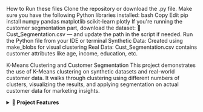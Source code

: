How to Run these files 
Clone the repository or download the .py file.
Make sure you have the following Python libraries installed:
bash
Copy
Edit
pip install numpy pandas matplotlib scikit-learn plotly
If you're running the customer segmentation part, download the dataset:
📄 Cust_Segmentation.csv — and update the path in the script if needed.
Run the Python file from your IDE or terminal
Synthetic Data: Created using make_blobs for visual clustering
Real Data: Cust_Segmentation.csv contains customer attributes like age, income, education, etc.

K-Means Clustering and Customer Segmentation
This project demonstrates the use of K-Means clustering on synthetic datasets and real-world customer data. It walks through clustering using different numbers of clusters, visualizing the results, and applying segmentation on actual customer data for marketing insights.

<details> <summary><strong>📁 Project Features</strong></summary>
Create and visualize synthetic data using make_blobs.

Apply K-Means clustering with different k values.

Visualize clusters using matplotlib and plotly (including 3D plots).

Real-world customer segmentation using a CSV dataset.

Second project Logistic Regression: One-vs-All vs One-vs-One
This project demonstrates a comparison between One-vs-All (OvA) and One-vs-One (OvO) strategies for multiclass classification using Logistic Regression.

Dataset
The dataset used is teleCust1000t.csv, which contains customer attributes and a categorical target custcat representing customer categories.

 Workflow
Preprocessing steps:

Standardization of continuous features

One-hot encoding of categorical features

Encoding of the target variable

Train-test split (80/20) with stratification

Two Logistic Regression models:

OvA (One-vs-Rest): Using LogisticRegression(multi_class='ovr')

OvO (One-vs-One): Using OneVsOneClassifier(LogisticRegression())

 Evaluation
The models are evaluated based on accuracy score. You’ll see printed accuracy results comparing both strategies after running the script.

  Third project CO₂ Emissions Prediction Using Multiple Linear Regression
This project analyzes and predicts CO₂ emissions using vehicle data, applying Multiple Linear Regression to explore the relationship between emissions and engine features.

 Dataset
The dataset FuelConsumptionCo2.csv contains car attributes such as engine size, number of cylinders, fuel consumption (city, highway, and combined), and CO₂ emissions.

Features Used
ENGINESIZE

CYLINDERS

FUELCONSUMPTION_COMB

FUELCONSUMPTION_CITY

FUELCONSUMPTION_HWY

Workflow
Exploratory Data Analysis (EDA):

Scatter plots to visualize relationships between:

Engine size and CO₂ emissions

Cylinders and CO₂ emissions

Fuel consumption (city, highway, combined) and CO₂ emissions

Data Splitting:

80/20 train-test split using a random mask

Model Training:

First regression model trained on:

ENGINESIZE, CYLINDERS, FUELCONSUMPTION_COMB

Second regression model trained on:

ENGINESIZE, CYLINDERS, FUELCONSUMPTION_CITY, FUELCONSUMPTION_HWY

Evaluation:

Coefficients of the linear model

Residual Sum of Squares (mean squared error)

Variance Score (R²)

Output
The model outputs:

Regression coefficients

Prediction performance on test data

Goodness of fit measured by R²

Principal Component Analysis (PCA) with Python (project nuber 4)
This project demonstrates how to use Principal Component Analysis (PCA) for dimensionality reduction and visualization using Python. It includes both synthetic and real-world datasets for better understanding of PCA's applications.

Features:
Bivariate Normal Distribution Visualization:
Generates a dataset with two features and visualizes the data in a scatter plot, showcasing the relationship between the features.

PCA on Synthetic Data:
Applies PCA to the generated data to reduce the dimensionality and projects the data onto the principal components. The projections are visualized to understand how PCA works with real data.

PCA on Iris Dataset:
Applies PCA to the famous Iris dataset, which is a multi-class classification problem, and reduces its dimensionality to two principal components. The resulting 2D scatter plot visualizes the data points for each class.

Variance Explained by Principal Components:
Displays the explained variance ratio for each principal component, helping to understand how much of the original data's variability is captured by each component. This is followed by a plot of cumulative explained variance.

Libraries Used:
NumPy: For numerical operations and random data generation.

Matplotlib: For data visualization.

scikit-learn: For PCA, data scaling, and dataset management.

Key Concepts:
Dimensionality Reduction: PCA reduces the number of features (dimensions) while maintaining the most important information in the data.

Principal Components: These are new axes that maximize the variance in the data and capture the most significant patterns.

Visualizations:
Scatter plot of the synthetic bivariate normal distribution data.

Scatter plot of the Iris dataset after PCA transformation, colored by class.

Bar plot of explained variance by each principal component, along with cumulative variance.

(fifth project)
Polynomial Regression for CO2 Emissions Prediction
This project demonstrates the use of Polynomial Regression to predict CO2 emissions based on the engine size of vehicles. The dataset includes various vehicle attributes, and the goal is to model the relationship between engine size and CO2 emissions using polynomial regression of different degrees.

Features:
Data Preprocessing:

The data is read from a CSV file containing vehicle characteristics such as engine size, number of cylinders, fuel consumption, and CO2 emissions.

A subset of the data is selected with relevant features for the regression model.

Exploratory Data Analysis (EDA):

A scatter plot is created to visualize the relationship between engine size and CO2 emissions.

Polynomial Regression (Degree 2):

Polynomial regression of degree 2 is applied to the dataset to capture the non-linear relationship between engine size and CO2 emissions.

The regression model is trained on a subset of the data (training set) and evaluated on another subset (test set).

The model's performance is evaluated using Mean Absolute Error, Mean Squared Error (MSE), and R2-score.

Polynomial Regression (Degree 3):

A polynomial regression of degree 3 is applied to see if a higher degree polynomial improves the prediction accuracy.

Similar evaluations are made to compare the performance of degree 2 vs. degree 3 models.

Libraries Used:
Pandas: For data manipulation and reading the CSV file.

NumPy: For numerical operations.

Matplotlib: For creating visualizations.

scikit-learn: For polynomial feature generation, linear regression, and evaluation metrics.

Visualizations:
Scatter Plot: Shows the relationship between engine size and CO2 emissions.

Polynomial Regression Plots: Visualizes the fitted curves for both polynomial degrees 2 and 3, showing how the models fit the data.

Evaluation Metrics:
Mean Absolute Error (MAE): Measures the average magnitude of errors in predictions.

Mean Squared Error (MSE): Measures the average of the squared differences between actual and predicted values.

R2-score: Indicates how well the model explains the variance of the data (higher values indicate better fit).

(project number six) Random forest 
This code compares the performance of two machine learning models—Random Forest and XGBoost—on the California Housing dataset. It includes steps for training the models, making predictions, and evaluating them based on various metrics.

The dataset is split into training and testing sets using train_test_split from sklearn.

Model Training:

The two models used are:

Random Forest Regressor (RandomForestRegressor from sklearn).

XGBoost Regressor (XGBRegressor from xgboost).

Both models are trained on the training set, and the training times are measured.

Model Evaluation:

Predictions are made using the trained models on the test set.

Performance is evaluated using:

Mean Squared Error (MSE): Measures the average squared differences between actual and predicted values.

R²-Score: Indicates how well the model explains the variance in the data (higher values are better).

Prediction time: The time taken by each model to make predictions on the test data.

Standard Deviation:

The standard deviation of the test data (y_test) is calculated to be used in visualizations.

Visualizations:

Scatter plots are created to compare the actual vs. predicted values for both Random Forest and XGBoost.

The plots also include:

A perfect model line (diagonal line).

A ±1 standard deviation line to show the spread of predictions around the actual values.

Output:
The script prints the MSE, R², training time, and prediction time for both models.

Two scatter plots show the relationship between actual and predicted values for each model, with the perfect model and standard deviation lines.

(7th project)
This code processes the Yellow Taxi Trip Data and uses a Decision Tree Regressor to predict the tip_amount. Here's a breakdown of the steps:

Breakdown of Code:
Data Preprocessing:

The dataset is read from the provided CSV file.

The correlation between the features and the tip_amount is calculated and visualized using a horizontal bar plot.

Feature Extraction and Normalization:

The target variable tip_amount is separated from the rest of the dataset (y).

The feature matrix (X) is extracted by dropping the tip_amount column.

The features (X) are normalized using the L1 norm to scale them in the range of 0 to 1, making them easier to compare.

Train-Test Split:

The data is split into training and testing sets (70% for training, 30% for testing) using train_test_split.

Decision Tree Regressor Model:

A DecisionTreeRegressor from scikit-learn is used for training.

The model is configured with a maximum depth of 8 for simplicity, limiting the depth of the tree to prevent overfitting.

The model is trained on the training data (X_train and y_train).

Model Evaluation:

Predictions are made on the test set (X_test), and the Mean Squared Error (MSE) and R² scores are calculated to assess the model's performance.

Feature Importance:

The top 3 features most correlated with tip_amount are identified using the correlation matrix.

Irrelevant features (payment_type, VendorID, store_and_fwd_flag, and improvement_surcharge) are dropped from the dataset to improve the model's performance.

Key Outputs:
MSE (Mean Squared Error): This value indicates the average squared difference between actual and predicted tip amounts. The lower the MSE, the better the model's predictions.

R² Score: This measures how well the model explains the variance in tip_amount. A higher R² indicates better model performance.

Top 3 Features: The top 3 features most correlated with tip_amount are printed for feature selection.

Suggestions for Improvement:
Hyperparameter Tuning: You can experiment with adjusting hyperparameters (like max_depth, min_samples_split, etc.) for better performance.

Visualization: You may want to visualize the decision tree itself or check feature importance to understand the model's behavior more effectively.

Model Comparison: You could try other models, such as Random Forest or XGBoost, to compare their performance with the Decision Tree.

(8th project)
This code trains a simple linear regression model to predict CO2 emissions based on the engine size from a dataset (FuelConsumptionCo2.csv). Here's a breakdown of each section:

Breakdown of the Code:
Reading and Preparing Data:

The dataset is loaded using pd.read_csv, and the relevant columns ENGINESIZE and CO2EMISSIONS are selected into cdf for analysis.

The relationship between Engine Size and CO2 Emissions is visualized using a scatter plot to understand the data.

Splitting Data into Training and Testing:

The data is randomly split into 80% for training and 20% for testing using a boolean mask (msk).

Training data (train) and test data (test) are defined using the mask.

Training the Linear Regression Model:

The model is trained using the LinearRegression class from scikit-learn.

The training data x_train (engine size) and y_train (CO2 emissions) are used to fit the model.

Model Coefficients:

The coefficient (slope) and intercept of the linear regression model are printed. The slope tells you the relationship between engine size and CO2 emissions (how much CO2 increases for each unit increase in engine size).

Visualizing the Regression Line:

The model’s prediction is plotted along with the actual training data to visualize the regression line. The red line represents the best-fit line predicted by the model.

Predictions on the Test Set:

Predictions (y_pred) are made using the test data x_test (engine size).

The actual and predicted test values are visualized in a scatter plot to compare the model's performance.

Model Evaluation:

The Residual Sum of Squares (MSE) is calculated using the formula
where the smaller the MSE, the better the model's predictions.

The Variance Score (R²) is calculated using regr.score(), which tells you how well the model explains the variance in the test data. An R² of 1 means perfect predictions, and an R² of 0 means the model does not explain any of the variance.

Example Output:
Coefficients: The slope and intercept of the regression line are printed.

MSE: This value tells you how well the model fits the data. A smaller value means a better fit.

R²: This value indicates how much of the variance in the test data is explained by the model.

Visualizations:
Engine Size vs CO2 Emissions (Scatter plot of all data points).

Regression Line on Training Data (Scatter plot of training data with the fitted line).

Actual vs Predicted CO2 Emissions (Test data points with actual and predicted CO2 emissions).

fixed.py
Data Loading and Initial Exploration:
The dataset teleCust1000t.csv is loaded and analyzed.

A countplot is used to visualize the distribution of the target variable NObeyesdad (obesity levels).

The dataset's basic information is displayed, including missing values and summary statistics.

2. Data Preprocessing:
Scaling Numerical Features: Continuous numerical columns are scaled using StandardScaler to standardize the features (zero mean, unit variance).

One-Hot Encoding: Categorical features are encoded using OneHotEncoder, converting them into binary variables.

The target variable NObeyesdad is encoded as integer values (categorical codes).

3. Logistic Regression Models:
The dataset is split into training and testing sets using train_test_split with a 80%/20% split.

One-vs-All (OvA) Strategy:

A Logistic Regression model is trained with the OvA approach (each class is compared with all others).

The model is evaluated on the test set, and the accuracy is printed.

One-vs-One (OvO) Strategy:

The OneVsOneClassifier is used with Logistic Regression to train the model, which performs binary classification between each pair of classes.

The model is evaluated, and the accuracy is printed.

4. Experimenting with Different Test Sizes:
The model is tested with various test sizes (0.1, 0.3) to evaluate how the test size affects the model's performance.

5. Feature Importance:
The feature importance is plotted by taking the mean of absolute values of coefficients from the OvA logistic regression model. This indicates which features have the most influence on predicting the target.

6. Automated Pipeline:
The function obesity_risk_pipeline() automates the entire process:

Loads the dataset

Preprocesses the data (scaling, encoding)

Trains a Logistic Regression model

Evaluates the model and prints the accuracy.

Key Outputs:
Distribution of Obesity Levels: A count plot visualizes the target variable.

Accuracy Scores: The model's accuracy for OvA and OvO strategies is printed.

Feature Importance: A bar plot shows the relative importance of each feature in the OvA model.

Test Size Experimentation: Accuracy is evaluated for different test splits.

Next Steps:
Model Improvement: You might experiment with other classifiers (e.g., Random Forests, Support Vector Machines) and tune hyperparameters for better performance.

Additional Metrics: Consider evaluating additional metrics like precision, recall, and F1-score for a more detailed model assessment.

Cross-Validation: Implement cross-validation to further assess the model’s generalization ability.
simple task1
This code performs simple linear regression using the dataset X and y, which are related by a linear relationship (with y = 2 * X). Here's an explanation of each step in the code:

1. Data Setup:
X represents the independent variable (features), and y represents the dependent variable (target).

The data points are straightforward: as X increases, y increases at a constant rate, reflecting a simple linear relationship.

2. Data Splitting:
The dataset is split into training and test sets using train_test_split. 20% of the data is used for testing (test_size=0.2).

3. Model Training:
A Linear Regression model is created and trained on the training data (X_train, y_train).

4. Predictions:
The model makes predictions (y_pred) on all the data points (X).

5. Plotting:
The actual data points are plotted as blue dots.

The prediction line (regression line) is plotted in red, showing the fitted linear model.

Labels, title, legend, and grid are added to make the plot clear and readable.

Result:
The plot will show the original data points as blue dots and the fitted regression line as a red line, which should ideally pass through or near all the points (since the data follows a perfect linear relationship).

t-SNE, UMAP
This code demonstrates the use of t-SNE, UMAP, and PCA for dimensionality reduction and visualizing 3D data in 2D. Here’s a breakdown of what’s happening in each part of the code:

1. Synthetic Data Generation:
You generate synthetic 3D data using make_blobs, creating four distinct clusters in a 3D space. Each cluster is given a different standard deviation to make them vary in size.

The data is stored in a DataFrame (df) for easy plotting with Plotly.

2. 3D Visualization (Using Plotly):
You create an interactive 3D scatter plot of the data using Plotly Express. This visualization lets you rotate and explore the clusters in 3D space.

Colors are assigned to the clusters to help visually distinguish them.

3. Standardizing the Data:
The data is scaled using StandardScaler to standardize the features (i.e., make the mean 0 and variance 1). This ensures that each feature contributes equally to the dimensionality reduction process.

4. Dimensionality Reduction:
t-SNE:

You reduce the 3D data to 2D using t-SNE. t-SNE is a popular technique for high-dimensional data visualization, particularly for preserving local structure.

After fitting the model, you plot the 2D representation, with the colors representing different clusters.

UMAP:

You also apply UMAP (Uniform Manifold Approximation and Projection) to reduce the dimensions to 2D. UMAP is a newer technique that often works well for preserving both local and global structures.

Again, the 2D projection is visualized with the cluster labels as colors.

PCA:

Principal Component Analysis (PCA) is another dimensionality reduction technique. Unlike t-SNE and UMAP, PCA aims to preserve the global variance in the data.

The 2D representation from PCA is plotted, showing how it preserves the relative densities and separations between clusters.

5. Comparing the Methods:
t-SNE and UMAP are often used when visualizing data in lower dimensions, especially for capturing the complex, non-linear relationships in the data. However, these methods can sometimes take a long time to converge, depending on the dataset.

PCA is a simpler method that uses linear transformations to reduce dimensions while retaining the maximum variance. It's faster and often performs well when the data can be captured by linear relationships.

Insights:
PCA often outperforms t-SNE and UMAP in terms of speed and simplicity, especially when the data naturally fits into linear structures.

t-SNE and UMAP are more computationally expensive and may not always yield better results compared to PCA, especially on simpler datasets.

Each dimensionality reduction technique has its strengths and use cases: PCA for speed and simplicity, and t-SNE/UMAP for complex, non-linear data patterns.
